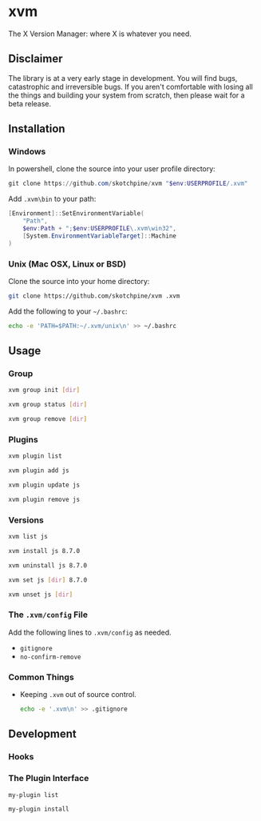 # xvm
The X Version Manager: where X is whatever you need.

## Disclaimer

The library is at a very early stage in development.
You will find bugs, catastrophic and irreversible bugs.
If you aren't comfortable with losing all the things and building
your system from scratch, then please wait for a beta release.

## Installation

### Windows

In powershell, clone the source into your user profile directory:

```powershell
git clone https://github.com/skotchpine/xvm "$env:USERPROFILE/.xvm"
```

Add `.xvm\bin` to your path:

```powershell
[Environment]::SetEnvironmentVariable(
	"Path",
	$env:Path + ";$env:USERPROFILE\.xvm\win32",
	[System.EnvironmentVariableTarget]::Machine
)
```

### Unix (Mac OSX, Linux or BSD)

Clone the source into your home directory:

```bash
git clone https://github.com/skotchpine/xvm .xvm
```

Add the following to your `~/.bashrc`:

```bash
echo -e 'PATH=$PATH:~/.xvm/unix\n' >> ~/.bashrc
```

## Usage

### Group

```bash
xvm group init [dir]
```

```bash
xvm group status [dir]
```

```bash
xvm group remove [dir]
```

### Plugins

```bash
xvm plugin list
```

```bash
xvm plugin add js
```

```bash
xvm plugin update js
```

```bash
xvm plugin remove js
```

### Versions

```bash
xvm list js
```

```bash
xvm install js 8.7.0
```

```bash
xvm uninstall js 8.7.0
```

```bash
xvm set js [dir] 8.7.0
```

```bash
xvm unset js [dir]
```

### The `.xvm/config` File

Add the following lines to `.xvm/config` as needed.

- `gitignore`
- `no-confirm-remove`

### Common Things

- Keeping `.xvm` out of source control.

	```bash
	echo -e '.xvm\n' >> .gitignore
	```

## Development

### Hooks

### The Plugin Interface

```bash
my-plugin list
```

```bash
my-plugin install
```
